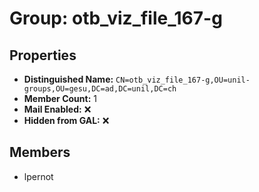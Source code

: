 # Group: otb_viz_file_167-g

## Properties

- **Distinguished Name:** `CN=otb_viz_file_167-g,OU=unil-groups,OU=gesu,DC=ad,DC=unil,DC=ch`
- **Member Count:** 1
- **Mail Enabled:** ❌
- **Hidden from GAL:** ❌

## Members

- lpernot
